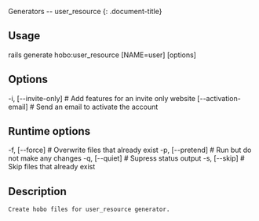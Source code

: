 Generators -- user\_resource
{: .document-title}


## Usage

    

  rails generate hobo:user_resource [NAME=user] [options]


## Options

    

  -i, [--invite-only]       # Add features for an invite only website
      [--activation-email]  # Send an email to activate the account


## Runtime options

    

  -f, [--force]    # Overwrite files that already exist
  -p, [--pretend]  # Run but do not make any changes
  -q, [--quiet]    # Supress status output
  -s, [--skip]     # Skip files that already exist


## Description

    

    Create hobo files for user_resource generator.
